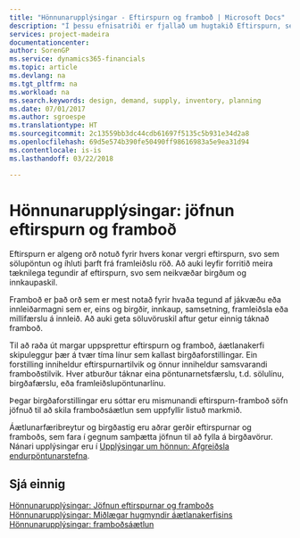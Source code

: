 ```yaml
---
title: "Hönnunarupplýsingar - Eftirspurn og framboð | Microsoft Docs"
description: "Í þessu efnisatriði er fjallað um hugtakið Eftirspurn, sem er algengasta orðið notað yfir hvers konar vergri eftirspurn, svo sem sölupöntun og íhluti þarft frá framleiðslu röð."
services: project-madeira
documentationcenter: 
author: SorenGP
ms.service: dynamics365-financials
ms.topic: article
ms.devlang: na
ms.tgt_pltfrm: na
ms.workload: na
ms.search.keywords: design, demand, supply, inventory, planning
ms.date: 07/01/2017
ms.author: sgroespe
ms.translationtype: HT
ms.sourcegitcommit: 2c13559bb3dc44cdb61697f5135c5b931e34d2a8
ms.openlocfilehash: 69d5e574b390fe50490ff98616983a5e9ea31d94
ms.contentlocale: is-is
ms.lasthandoff: 03/22/2018

---
```

# <a name="design-details-demand-and-supply"></a>Hönnunarupplýsingar: jöfnun eftirspurn og framboð
Eftirspurn er algeng orð notuð fyrir hvers konar vergri eftirspurn, svo sem sölupöntun og íhluti þarft frá framleiðslu röð. Að auki leyfir forritið meira tæknilega tegundir af eftirspurn, svo sem neikvæðar birgðum og innkaupaskil.  
  
Framboð er það orð sem er mest notað fyrir hvaða tegund af jákvæðu eða innleiðarmagni sem er, eins og birgðir, innkaup, samsetning, framleiðsla eða millifærslu á innleið. Að auki geta söluvöruskil aftur getur einnig táknað framboð.  
  
Til að raða út margar uppsprettur eftirspurn og framboð, áætlanakerfi skipuleggur þær á tvær tíma línur sem kallast birgðaforstillingar. Ein forstilling inniheldur eftirspurnartilvik og önnur inniheldur samsvarandi framboðstilvik. Hver atburður táknar eina pöntunarnetsfærslu, t.d. sölulínu, birgðafærslu, eða framleiðslupöntunarlínu.  
  
Þegar birgðaforstillingar eru sóttar eru mismunandi eftirspurn-framboð söfn jöfnuð til að skila framboðsáætlun sem uppfyllir listuð markmið.  
  
Áætlunarfæribreytur og birgðastig eru aðrar gerðir eftirspurnar og framboðs, sem fara í gegnum samþætta jöfnun til að fylla á birgðavörur. Nánari upplýsingar eru í [Upplýsingar um hönnun: Afgreiðsla endurpöntunarstefna](design-details-handling-reordering-policies.md).  
  
## <a name="see-also"></a>Sjá einnig  
[Hönnunarupplýsingar: Jöfnun eftirspurnar og framboðs](design-details-balancing-demand-and-supply.md)   
[Hönnunarupplýsingar: Miðlægar hugmyndir áætlanakerfisins](design-details-central-concepts-of-the-planning-system.md)   
[Hönnunarupplýsingar: framboðsáætlun](design-details-supply-planning.md)
